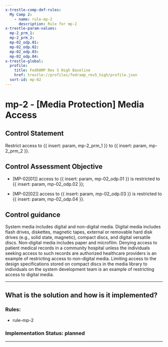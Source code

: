 ```yaml
---
x-trestle-comp-def-rules:
  My Comp 2:
    - name: rule-mp-2
      description: Rule for mp-2
x-trestle-param-values:
  mp-2_prm_1:
  mp-2_prm_2:
  mp-02_odp.01:
  mp-02_odp.02:
  mp-02_odp.03:
  mp-02_odp.04:
x-trestle-global:
  profile:
    title: FedRAMP Rev 5 High Baseline
    href: trestle://profiles/fedramp_rev5_high/profile.json
  sort-id: mp-02
---
```


# mp-2 - \[Media Protection\] Media Access

## Control Statement

Restrict access to {{ insert: param, mp-2_prm_1 }} to {{ insert: param, mp-2_prm_2 }}.

## Control Assessment Objective

- \[MP-02[01]\] access to {{ insert: param, mp-02_odp.01 }} is restricted to {{ insert: param, mp-02_odp.02 }};

- \[MP-02[02]\] access to {{ insert: param, mp-02_odp.03 }} is restricted to {{ insert: param, mp-02_odp.04 }}.

## Control guidance

System media includes digital and non-digital media. Digital media includes flash drives, diskettes, magnetic tapes, external or removable hard disk drives (e.g., solid state, magnetic), compact discs, and digital versatile discs. Non-digital media includes paper and microfilm. Denying access to patient medical records in a community hospital unless the individuals seeking access to such records are authorized healthcare providers is an example of restricting access to non-digital media. Limiting access to the design specifications stored on compact discs in the media library to individuals on the system development team is an example of restricting access to digital media.

______________________________________________________________________

## What is the solution and how is it implemented?

<!-- For implementation status enter one of: implemented, partial, planned, alternative, not-applicable -->

<!-- Note that the list of rules under ### Rules: is read-only and changes will not be captured after assembly to JSON -->

<!-- Add control implementation description here for control: mp-2 -->

### Rules:

  - rule-mp-2

### Implementation Status: planned

______________________________________________________________________
